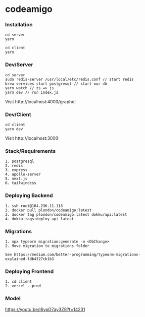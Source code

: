 # codeamigo

### Installation

```
cd server
yarn

cd client
yarn
```

### Dev/Server

```
cd server
sudo redis-server /usr/local/etc/redis.conf // start redis
brew services start postgresql // start our db
yarn watch // ts => js
yarn dev // run index.js
```

Visit http://localhost:4000/graphql

### Dev/Client

```
cd client
yarn dev
```

Visit http://localhost:3000

### Stack/Requirements

```
1. postgresql
2. redis
3. express
4. apollo-server
5. next.js
6. tailwindcss
```

### Deploying Backend

```
1. ssh root@104.236.11.118
2. docker pull plondon/codeamigo:latest
3. docker tag plondon/codeamigo:latest dokku/api:latest
4. dokku tags:deploy api latest
```

### Migrations
```
1. npx typeorm migration:generate -n <DbChange>
2. Move migration to migrations folder

See https://medium.com/better-programming/typeorm-migrations-explained-fdb4f27cb1b3
```

### Deploying Frontend

```
1. cd client
2. vercel --prod
```

### Model

https://youtu.be/I6ypD7qv3Z8?t=14231
